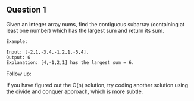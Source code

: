## Question 1

Given an integer array nums, find the contiguous subarray (containing at least one number) which has the largest sum and return its sum.
~~~~~
Example:

Input: [-2,1,-3,4,-1,2,1,-5,4],
Output: 6
Explanation: [4,-1,2,1] has the largest sum = 6.
~~~~~

Follow up:

If you have figured out the O(n) solution, try coding another solution using the divide and conquer approach, which is more subtle.
